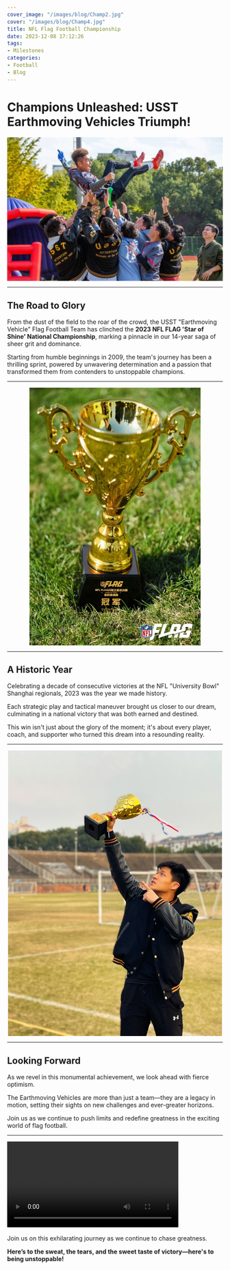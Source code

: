 ```yaml
---
cover_image: "/images/blog/Champ2.jpg"
cover: "/images/blog/Champ4.jpg"
title: NFL Flag Football Championship
date: 2023-12-08 17:12:26
tags: 
- Milestones
categories:
- Football
- Blog
---
```


# Champions Unleashed: USST Earthmoving Vehicles Triumph!

<img src="/images/blog/Champ1.jpg" alt="Hoisted" style="display: block; margin: auto; width: 600px; height: auto;" />

---

## The Road to Glory

From the dust of the field to the roar of the crowd, the USST "Earthmoving Vehicle" Flag Football Team has clinched the **2023 NFL FLAG 'Star of Shine' National Championship**, marking a pinnacle in our 14-year saga of sheer grit and dominance. 

Starting from humble beginnings in 2009, the team's journey has been a thrilling sprint, powered by unwavering determination and a passion that transformed them from contenders to unstoppable champions.

---

<img src="/images/blog/Champ3.jpg" alt="Triumph" style="display: block; margin: auto; width: 400px; height: auto;" />

---

## A Historic Year

Celebrating a decade of consecutive victories at the NFL "University Bowl" Shanghai regionals, 2023 was the year we made history. 

Each strategic play and tactical maneuver brought us closer to our dream, culminating in a national victory that was both earned and destined. 

This win isn't just about the glory of the moment; it's about every player, coach, and supporter who turned this dream into a resounding reality.

---

<img src="/images/blog/Champ6.jpg" alt="Xuming" style="display: block; margin: auto; width: 500px; height: auto;" />

---

## Looking Forward

As we revel in this monumental achievement, we look ahead with fierce optimism. 

The Earthmoving Vehicles are more than just a team—they are a legacy in motion, setting their sights on new challenges and ever-greater horizons. 

Join us as we continue to push limits and redefine greatness in the exciting world of flag football.

---

<video width="400" controls>
  <source src="/images/blog/Chant.mp4" type="video/mp4">
  Your browser does not support the video tag.
</video>

Join us on this exhilarating journey as we continue to chase greatness.

**Here’s to the sweat, the tears, and the sweet taste of victory—here's to being unstoppable!**
